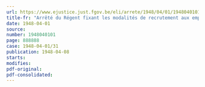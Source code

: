 ```yaml
---
url: https://www.ejustice.just.fgov.be/eli/arrete/1948/04/01/1948040101/justel
title-fr: "Arrêté du Régent fixant les modalités de recrutement aux emplois d'inspecteur adjoint des finances, de conseiller budgétaire adjoint et de conseiller adjoint d'administration générales"
date: 1948-04-01
source:
number: 1948040101
page: 888888
case: 1948-04-01/31
publication: 1948-04-08
starts:
modifies:
pdf-original:
pdf-consolidated:
---
```


